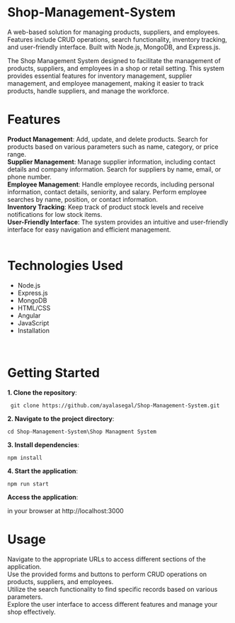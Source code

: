 # Shop-Management-System
A web-based solution for managing products, suppliers, and employees. Features include CRUD operations, search functionality, inventory tracking, and user-friendly interface. Built with Node.js, MongoDB, and Express.js.

The Shop Management System designed to facilitate the management of products, suppliers, and employees in a shop or retail setting. This system provides essential features for inventory management, supplier management, and employee management, making it easier to track products, handle suppliers, and manage the workforce.
<br />
# Features
**Product Management**: Add, update, and delete products. Search for products based on various parameters such as name, category, or price range.<br />
**Supplier Management**: Manage supplier information, including contact details and company information. Search for suppliers by name, email, or phone number.<br />
**Employee Management**: Handle employee records, including personal information, contact details, seniority, and salary. Perform employee searches by name, position, or contact information.<br />
**Inventory Tracking**: Keep track of product stock levels and receive notifications for low stock items.<br />
**User-Friendly Interface**: The system provides an intuitive and user-friendly interface for easy navigation and efficient management.<br />
<br />
# Technologies Used
- Node.js
- Express.js
- MongoDB
- HTML/CSS
- Angular
- JavaScript
- Installation
<br />

# Getting Started

 **1. Clone the repository**:
<br />

` git clone https://github.com/ayalasegal/Shop-Management-System.git`
 <br />
 
 **2. Navigate to the project directory**:
 <br />
 
`cd Shop-Management-System\Shop Managment System`
<br />

**3. Install dependencies**:
<br />

`npm install`
<br />

**4. Start the application**:
<br />

`npm run start`
<br />

**Access the application**: 
<br />

in your browser at http://localhost:3000
<br />

# Usage
Navigate to the appropriate URLs to access different sections of the application.<br />
Use the provided forms and buttons to perform CRUD operations on products, suppliers, and employees.<br />
Utilize the search functionality to find specific records based on various parameters.<br />
Explore the user interface to access different features and manage your shop effectively.<br />
